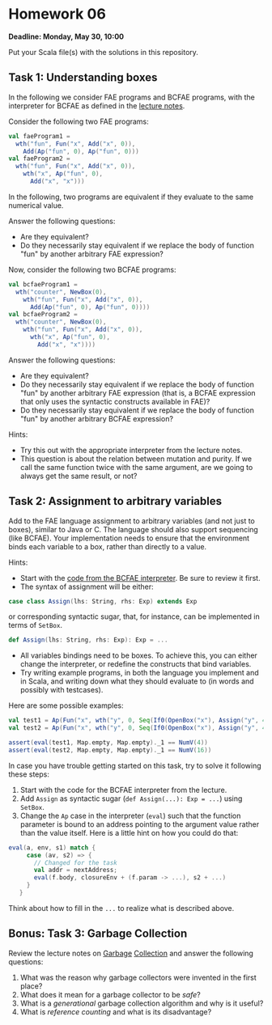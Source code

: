 # Homework 06

**Deadline: Monday, May 30, 10:00**

Put your Scala file(s) with the solutions in this repository.

## Task 1: Understanding boxes

In the following we consider FAE programs and BCFAE programs, with the
interpreter for BCFAE as defined in the [lecture notes](https://ps-tuebingen-courses.github.io/pl1-lecture-notes/10-mutation/mutation.html).

Consider the following two FAE programs:

```scala
val faeProgram1 =
  wth("fun", Fun("x", Add("x", 0)),
    Add(Ap("fun", 0), Ap("fun", 0)))
val faeProgram2 =
  wth("fun", Fun("x", Add("x", 0)),
    wth("x", Ap("fun", 0),
      Add("x", "x")))
```

In the following, two programs are equivalent if they evaluate to the same numerical value.

Answer the following questions:

- Are they equivalent?
- Do they necessarily stay equivalent if we replace the body of function
"fun" by another arbitrary FAE expression?

Now, consider the following two BCFAE programs:

```scala
val bcfaeProgram1 =
  wth("counter", NewBox(0),
    wth("fun", Fun("x", Add("x", 0)),
      Add(Ap("fun", 0), Ap("fun", 0))))
val bcfaeProgram2 =
  wth("counter", NewBox(0),
    wth("fun", Fun("x", Add("x", 0)),
      wth("x", Ap("fun", 0),
        Add("x", "x"))))
```

Answer the following questions:

- Are they equivalent?
- Do they necessarily stay equivalent if we replace the body of function
"fun" by another arbitrary FAE expression (that is, a BCFAE expression that
only uses the syntactic constructs available in FAE)?
- Do they necessarily stay equivalent if we replace the body of function
"fun" by another arbitrary BCFAE expression?

Hints:

- Try this out with the appropriate interpreter from the lecture notes.
- This question is about the relation between mutation and purity.
If we call the same function twice with the same argument, are we going to
always get the same result, or not?


## Task 2: Assignment to arbitrary variables

Add to the FAE language assignment to arbitrary variables (and not just to boxes),
similar to Java or C. The language should also support sequencing (like BCFAE).
Your implementation needs to ensure that the environment binds each variable to a
box, rather than directly to a value.

Hints:
- Start with the [code from the BCFAE interpreter](https://ps-tuebingen-courses.github.io/pl1-lecture-notes/10-mutation/mutation.html). Be sure to review it first.
- The syntax of assignment will be either:

```scala
case class Assign(lhs: String, rhs: Exp) extends Exp
```

or corresponding syntactic sugar, that, for instance, can be implemented in terms of `SetBox`.

```scala
def Assign(lhs: String, rhs: Exp): Exp = ...
```

- All variables bindings need to be boxes. To achieve this, you can either change the interpreter,
or redefine the constructs that bind variables.
- Try writing example programs, in both the language you implement and in Scala, and writing down
what they should evaluate to (in words and possibly with testcases).

Here are some possible examples:

```scala
val test1 = Ap(Fun("x", wth("y", 0, Seq(If0(OpenBox("x"), Assign("y", 4), Assign("y", 2)), Mul(OpenBox("y"), OpenBox("y"))))), 5)
val test2 = Ap(Fun("x", wth("y", 0, Seq(If0(OpenBox("x"), Assign("y", 4), Assign("y", 2)), Mul(OpenBox("y"), OpenBox("y"))))), 0)

assert(eval(test1, Map.empty, Map.empty)._1 == NumV(4))
assert(eval(test2, Map.empty, Map.empty)._1 == NumV(16))
```

In case you have trouble getting started on this task, try to solve it following these steps:
1. Start with the code for the BCFAE interpreter from the lecture.
2. Add `Assign` as syntactic sugar (`def Assign(...): Exp = ...`) using `SetBox`.
3. Change the `Ap` case in the interpreter (`eval`) such that the function parameter is bound to
an address pointing to the argument value rather than the value itself. Here is a little
hint on how you could do that:

```scala
eval(a, env, s1) match {
     case (av, s2) => {
       // Changed for the task
       val addr = nextAddress;
       eval(f.body, closureEnv + (f.param -> ...), s2 + ...)
     }
   }
```

Think about how to fill in the `...` to realize what is described above.


## Bonus: Task 3: Garbage Collection

Review the lecture notes on [Garbage](https://ps-tuebingen-courses.github.io/pl1-lecture-notes/10-mutation/mutation.html) [Collection](https://ps-tuebingen-courses.github.io/pl1-lecture-notes/11-grabage-collection/grabage-collection.html)
and answer the following questions:

1. What was the reason why garbage collectors were invented in the first place?
2. What does it mean for a garbage collector to be _safe_?
3. What is a _generational_ garbage collection algorithm and why is it useful?
4. What is _reference counting_ and what is its disadvantage?
